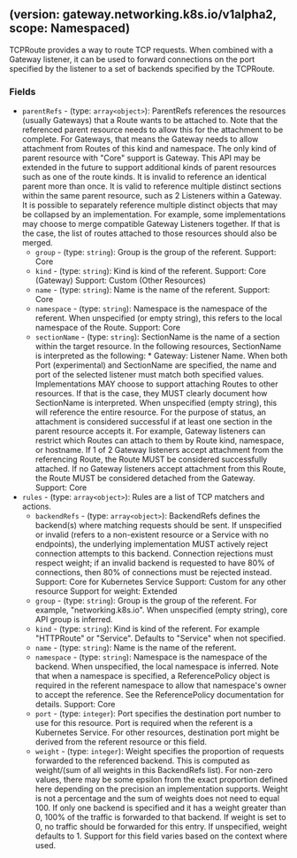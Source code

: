 
##  (version: gateway.networking.k8s.io/v1alpha2, scope: Namespaced)

TCPRoute provides a way to route TCP requests. When combined with a Gateway listener, it can be used to forward connections on the port specified by the listener to a set of backends specified by the TCPRoute.

### Fields
- `parentRefs` - (type: `array<object>`): ParentRefs references the resources (usually Gateways) that a Route wants to be attached to. Note that the referenced parent resource needs to allow this for the attachment to be complete. For Gateways, that means the Gateway needs to allow attachment from Routes of this kind and namespace.  The only kind of parent resource with "Core" support is Gateway. This API may be extended in the future to support additional kinds of parent resources such as one of the route kinds.  It is invalid to reference an identical parent more than once. It is valid to reference multiple distinct sections within the same parent resource, such as 2 Listeners within a Gateway.  It is possible to separately reference multiple distinct objects that may be collapsed by an implementation. For example, some implementations may choose to merge compatible Gateway Listeners together. If that is the case, the list of routes attached to those resources should also be merged.
	- `group` - (type: `string`): Group is the group of the referent.  Support: Core
	- `kind` - (type: `string`): Kind is kind of the referent.  Support: Core (Gateway) Support: Custom (Other Resources)
	- `name` - (type: `string`): Name is the name of the referent.  Support: Core
	- `namespace` - (type: `string`): Namespace is the namespace of the referent. When unspecified (or empty string), this refers to the local namespace of the Route.  Support: Core
	- `sectionName` - (type: `string`): SectionName is the name of a section within the target resource. In the following resources, SectionName is interpreted as the following:  * Gateway: Listener Name. When both Port (experimental) and SectionName are specified, the name and port of the selected listener must match both specified values.  Implementations MAY choose to support attaching Routes to other resources. If that is the case, they MUST clearly document how SectionName is interpreted.  When unspecified (empty string), this will reference the entire resource. For the purpose of status, an attachment is considered successful if at least one section in the parent resource accepts it. For example, Gateway listeners can restrict which Routes can attach to them by Route kind, namespace, or hostname. If 1 of 2 Gateway listeners accept attachment from the referencing Route, the Route MUST be considered successfully attached. If no Gateway listeners accept attachment from this Route, the Route MUST be considered detached from the Gateway.  Support: Core
- `rules` - (type: `array<object>`): Rules are a list of TCP matchers and actions.
	- `backendRefs` - (type: `array<object>`): BackendRefs defines the backend(s) where matching requests should be sent. If unspecified or invalid (refers to a non-existent resource or a Service with no endpoints), the underlying implementation MUST actively reject connection attempts to this backend. Connection rejections must respect weight; if an invalid backend is requested to have 80% of connections, then 80% of connections must be rejected instead.  Support: Core for Kubernetes Service Support: Custom for any other resource  Support for weight: Extended
	- `group` - (type: `string`): Group is the group of the referent. For example, "networking.k8s.io". When unspecified (empty string), core API group is inferred.
	- `kind` - (type: `string`): Kind is kind of the referent. For example "HTTPRoute" or "Service". Defaults to "Service" when not specified.
	- `name` - (type: `string`): Name is the name of the referent.
	- `namespace` - (type: `string`): Namespace is the namespace of the backend. When unspecified, the local namespace is inferred.  Note that when a namespace is specified, a ReferencePolicy object is required in the referent namespace to allow that namespace's owner to accept the reference. See the ReferencePolicy documentation for details.  Support: Core
	- `port` - (type: `integer`): Port specifies the destination port number to use for this resource. Port is required when the referent is a Kubernetes Service. For other resources, destination port might be derived from the referent resource or this field.
	- `weight` - (type: `integer`): Weight specifies the proportion of requests forwarded to the referenced backend. This is computed as weight/(sum of all weights in this BackendRefs list). For non-zero values, there may be some epsilon from the exact proportion defined here depending on the precision an implementation supports. Weight is not a percentage and the sum of weights does not need to equal 100.  If only one backend is specified and it has a weight greater than 0, 100% of the traffic is forwarded to that backend. If weight is set to 0, no traffic should be forwarded for this entry. If unspecified, weight defaults to 1.  Support for this field varies based on the context where used.